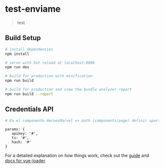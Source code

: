 # test-enviame

> test

## Build Setup

``` bash
# install dependencies
npm install

# serve with hot reload at localhost:8080
npm run dev

# build for production with minification
npm run build

# build for production and view the bundle analyzer report
npm run build --report
```

## Credentials API

``` bash
# En el componente HeroesMarvel => path (components/page) definir apartir de la línea 62
```
```
params: {
   apikey: '#',
   ts: '#',
   hash: '#'
}
```

For a detailed explanation on how things work, check out the [guide](http://vuejs-templates.github.io/webpack/) and [docs for vue-loader](http://vuejs.github.io/vue-loader).
